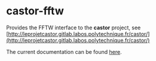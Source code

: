# castor-fftw
Provides the FFTW interface to the **castor** project, see [http://leprojetcastor.gitlab.labos.polytechnique.fr/castor/](http://leprojetcastor.gitlab.labos.polytechnique.fr/castor/)

The current documentation can be found [here](https://marcbakry.github.io/castor-fftw/).
